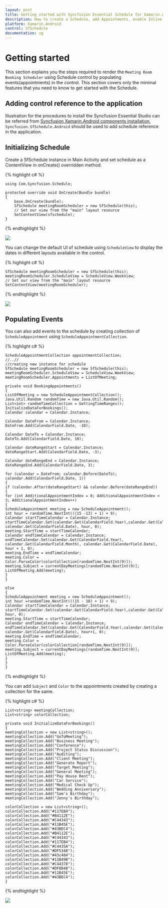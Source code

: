 ```yaml
---
layout: post
title: Getting started with Syncfusion Essential Schedule for Xamarin.Android
description: How to create a Schedule, add Appointments, enable Inline and other functionalities
platform: Xamarin.Android
control: SfSchedule
documentation: ug
---
```


# Getting started

This section explains you the steps required to render the `Meeting Room Booking Scheduler` using Schedule control by populating events(appointments) in the control. This section covers only the minimal features that you need to know to get started with the Schedule.

## Adding control reference to the application

Illustration for the procedures to install the Syncfusion Essential Studio can be referred from [Syncfusion Xamarin.Android components installation](http://help.syncfusion.com/Xamarin-Android/introduction/download-and-installation), `Syncfusion.SfSchedule.Android` should be used to add schedule reference in the application. 

## Initializing Schedule 

Create a SfSchedule instance in Main Activity and set schedule as a ContentView in onCreate() overridden method.

{% highlight c# %}  
    
    using Com.Syncfusion.Schedule;

    protected override void OnCreate(Bundle bundle)
    {
        base.OnCreate(bundle);
        SfSchedule meetingRoomScheduler = new SfSchedule(this);
        // Set our view from the "main" layout resource
        SetContentView(sfschedule);
    }
    
{% endhighlight %}

![](GettingStarted_images/GettingStarted_img1.jpeg)

You can change the default UI of schedule using `ScheduleView` to display the dates in different layouts available in the control.

{% highlight c# %}

    SfSchedule meetingRoomScheduler = new SfSchedule(this);
    meetingRoomScheduler.ScheduleView = ScheduleView.WeekView;
    // Set our view from the "main" layout resource
    SetContentView(meetingRoomScheduler);
    
{% endhighlight %}

![](GettingStarted_images/GettingStarted_img2.jpeg)

## Populating Events

You can also add events to the schedule by creating collection of `ScheduleAppointment` using `ScheduleAppointmentCollection`. 

{% highlight c# %}

    ScheduleAppointmentCollection appointmentCollection;
    //..//
    //creating new instance for schedule
    SfSchedule meetingRoomScheduler = new SfSchedule(this);
    meetingRoomScheduler.ScheduleView = ScheduleView.WeekView;
    meetingRoomScheduler.Appointments = ListOfMeeting;
    
    private void BookingAppointments()
    {
    ListOfMeeting = new ScheduleAppointmentCollection();
    Java.Util.Random randomTime = new Java.Util.Random();
    List<int> randomTimeCollection = GettingTimeRanges();
    InitializeDataForBookings();
    Calendar calendar = Calendar.Instance;

    Calendar DateFrom = Calendar.Instance;
    DateFrom.Add(CalendarField.Date, -10);

    Calendar DateTo = Calendar.Instance;
    DateTo.Add(CalendarField.Date, 10);

    Calendar dateRangeStart = Calendar.Instance;
    dateRangeStart.Add(CalendarField.Date, -3);

    Calendar dateRangeEnd = Calendar.Instance;
    dateRangeEnd.Add(CalendarField.Date, 3);

    for (calendar = DateFrom; calendar.Before(DateTo);
    calendar.Add(CalendarField.Date, 1))
    {
    if (calendar.After(dateRangeStart) && calendar.Before(dateRangeEnd))
    {
    for (int AdditionalAppointmentIndex = 0; AdditionalAppointmentIndex < 3; AdditionalAppointmentIndex++)
    {
    ScheduleAppointment meeting = new ScheduleAppointment();
    int hour = randomTime.NextInt(((15 -13) + 1) + 9);
    Calendar startTimeCalendar = Calendar.Instance;
    startTimeCalendar.Set(calendar.Get(CalendarField.Year),calendar.Get(CalendarField.Month), calendar.Get(CalendarField.Date), hour, 0);
    meeting.StartTime = startTimeCalendar;
    Calendar endTimeCalendar = Calendar.Instance;
    endTimeCalendar.Set(calendar.Get(CalendarField.Year), calendar.Get(CalendarField.Month), calendar.Get(CalendarField.Date), hour + 1, 0);
    meeting.EndTime = endTimeCalendar;
    meeting.Color = Color.ParseColor(colorCollection[randomTime.NextInt(9)]);
    meeting.Subject = currentDayMeetings[randomTime.NextInt(9)];
    ListOfMeeting.Add(meeting);
    }
    }

    else
    {
    ScheduleAppointment meeting = new ScheduleAppointment();
    int hour =randomTime.NextInt(((15 - 10) + 1) + 9);
    Calendar startTimeCalendar = Calendar.Instance;
    startTimeCalendar.Set(calendar.Get(CalendarField.Year),calendar.Get(CalendarField.Month),calendar.Get(CalendarField.Date), hour, 0);
    meeting.StartTime = startTimeCalendar;
    Calendar endTimeCalendar = Calendar.Instance;
    endTimeCalendar.Set(calendar.Get(CalendarField.Year),calendar.Get(CalendarField.Month), calendar.Get(CalendarField.Date), hour+1, 0);
    meeting.EndTime = endTimeCalendar;
    meeting.Color = Color.ParseColor(colorCollection[randomTime.NextInt(9)]);
    meeting.Subject = currentDayMeetings[randomTime.NextInt(9)];
    ListOfMeeting.Add(meeting);	
    }
    }
    }

{% endhighlight %}

You can add `Subject` and `Color` to the appointments created by creating a collection for the same.

{% highlight c# %}

    List<string> meetingCollection;
    List<string> colorCollection;
    
    private void InitializeDataForBookings()
    {
    meetingCollection = new List<string>();
    meetingCollection.Add("GoToMeeting");
    meetingCollection.Add("Business Meeting");
    meetingCollection.Add("Conference");
    meetingCollection.Add("Project Status Discussion");
    meetingCollection.Add("Auditing");
    meetingCollection.Add("Client Meeting");
    meetingCollection.Add("Generate Report");
    meetingCollection.Add("Target Meeting");
    meetingCollection.Add("General Meeting");
    meetingCollection.Add("Pay House Rent");
    meetingCollection.Add("Car Service");
    meetingCollection.Add("Medical Check Up");
    meetingCollection.Add("Wedding Anniversary");
    meetingCollection.Add("Sam's Birthday");
    meetingCollection.Add("Jenny's Birthday");

    colorCollection = new List<string>();
    colorCollection.Add("#117EB4");
    colorCollection.Add("#B4112E");
    colorCollection.Add("#C44343");
    colorCollection.Add("#11B45E");
    colorCollection.Add("#43BEC4");
    colorCollection.Add("#B4112E");
    colorCollection.Add("#C44343");
    colorCollection.Add("#117EB4");
    colorCollection.Add("#C4435A");
    colorCollection.Add("#DF5348");
    colorCollection.Add("#43c484");
    colorCollection.Add("#11B49B");
    colorCollection.Add("#C44378");
    colorCollection.Add("#DF8D48");
    colorCollection.Add("#11B45E");
    colorCollection.Add("#43BEC4");
    }

{% endhighlight %}

![](GettingStarted_images/GettingStarted_img3.jpeg)
